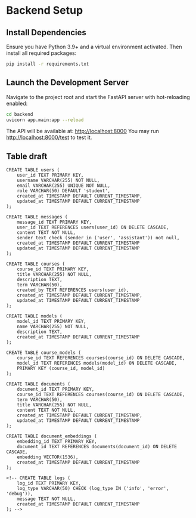 # Backend Setup

## Install Dependencies

Ensure you have Python 3.9+ and a virtual environment activated. Then install all required packages:

```bash
pip install -r requirements.txt
```

## Launch the Development Server

Navigate to the project root and start the FastAPI server with hot-reloading enabled:

```bash
cd backend
uvicorn app.main:app --reload
```

The API will be available at: [http://localhost:8000](http://localhost:8000)
You may run [http://localhost:8000/test](http://localhost:8000/test) to test it. 

## Table draft
```
CREATE TABLE users (
    user_id TEXT PRIMARY KEY,
    username VARCHAR(255) NOT NULL,
    email VARCHAR(255) UNIQUE NOT NULL,
    role VARCHAR(50) DEFAULT 'student',
    created_at TIMESTAMP DEFAULT CURRENT_TIMESTAMP,
    updated_at TIMESTAMP DEFAULT CURRENT_TIMESTAMP
);

CREATE TABLE messages (
    message_id TEXT PRIMARY KEY,
    user_id TEXT REFERENCES users(user_id) ON DELETE CASCADE,
    content TEXT NOT NULL,
    sender text check (sender in ('user', 'assistant')) not null,
    created_at TIMESTAMP DEFAULT CURRENT_TIMESTAMP
    updated_at TIMESTAMP DEFAULT CURRENT_TIMESTAMP
);

CREATE TABLE courses (
    course_id TEXT PRIMARY KEY,
    title VARCHAR(255) NOT NULL,
    description TEXT,
    term VARCHAR(50),
    created_by TEXT REFERENCES users(user_id),
    created_at TIMESTAMP DEFAULT CURRENT_TIMESTAMP,
    updated_at TIMESTAMP DEFAULT CURRENT_TIMESTAMP
);

CREATE TABLE models (
    model_id TEXT PRIMARY KEY,
    name VARCHAR(255) NOT NULL,
    description TEXT,
    created_at TIMESTAMP DEFAULT CURRENT_TIMESTAMP
);

CREATE TABLE course_models (
    course_id TEXT REFERENCES courses(course_id) ON DELETE CASCADE,
    model_id TEXT REFERENCES models(model_id) ON DELETE CASCADE,
    PRIMARY KEY (course_id, model_id)
);

CREATE TABLE documents (
    document_id TEXT PRIMARY KEY,
    course_id TEXT REFERENCES courses(course_id) ON DELETE CASCADE,
    term VARCHAR(50),
    title VARCHAR(255) NOT NULL,
    content TEXT NOT NULL,
    created_at TIMESTAMP DEFAULT CURRENT_TIMESTAMP,
    updated_at TIMESTAMP DEFAULT CURRENT_TIMESTAMP
);

CREATE TABLE document_embeddings (
    embedding_id TEXT PRIMARY KEY,
    document_id TEXT REFERENCES documents(document_id) ON DELETE CASCADE,
    embedding VECTOR(1536),
    created_at TIMESTAMP DEFAULT CURRENT_TIMESTAMP
);

<!-- CREATE TABLE logs (
    log_id TEXT PRIMARY KEY,
    log_type VARCHAR(50) CHECK (log_type IN ('info', 'error', 'debug')),
    message TEXT NOT NULL,
    created_at TIMESTAMP DEFAULT CURRENT_TIMESTAMP
); -->
```
